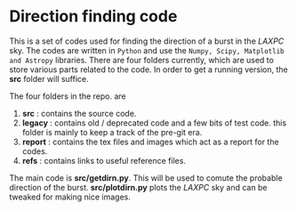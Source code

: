 # Direction finding code
This is a set of codes used for finding the direction of a burst in the *LAXPC* sky. The codes are written in `Python` and use the `Numpy, Scipy, Matplotlib and Astropy` libraries. There are four folders currently, which are used to store various parts related to the code. In order to get a running version, the **src** folder will suffice.

The four folders in the repo. are

 1. **src** : contains the source code.
 2. **legacy** : contains old / deprecated code and a few bits of test code. this folder is mainly to keep a track of the pre-git era.
 3. **report** : contains the tex files and images which act as a report for the codes.
 4. **refs** : contains links to useful reference files.

The main code is **src/getdirn.py**. This will be used to comute the probable direction of the burst. **src/plotdirn.py** plots the *LAXPC* sky and can be tweaked for making nice images.
